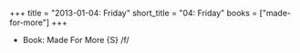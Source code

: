 +++
title = "2013-01-04: Friday"
short_title = "04: Friday"
books = ["made-for-more"]
+++


* Book: Made For More {S} /f/

